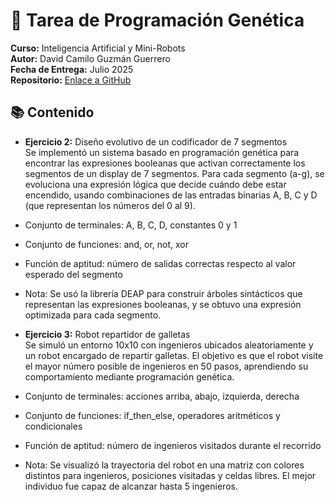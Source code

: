 # 🧬 Tarea de Programación Genética
**Curso:** Inteligencia Artificial y Mini-Robots  
**Autor:** David Camilo Guzmán Guerrero  
**Fecha de Entrega:** Julio 2025  
**Repositorio:** [Enlace a GitHub](https://github.com/lmao813/Tarea_ProgramacionGenetica) 

## 📚 Contenido

- **Ejercicio 2:** Diseño evolutivo de un codificador de 7 segmentos  
Se implementó un sistema basado en programación genética para encontrar las expresiones booleanas que activan correctamente los segmentos de un display de 7 segmentos.
Para cada segmento (a-g), se evoluciona una expresión lógica que decide cuándo debe estar encendido, usando combinaciones de las entradas binarias A, B, C y D (que representan los números del 0 al 9).

- Conjunto de terminales: A, B, C, D, constantes 0 y 1
- Conjunto de funciones: and, or, not, xor
- Función de aptitud: número de salidas correctas respecto al valor esperado del segmento

* Nota: Se usó la librería DEAP para construir árboles sintácticos que representan las expresiones booleanas, y se obtuvo una expresión optimizada para cada segmento.

- **Ejercicio 3:** Robot repartidor de galletas  
Se simuló un entorno 10x10 con ingenieros ubicados aleatoriamente y un robot encargado de repartir galletas. El objetivo es que el robot visite el mayor número posible de ingenieros en 50 pasos, aprendiendo su comportamiento mediante programación genética.

- Conjunto de terminales: acciones arriba, abajo, izquierda, derecha
- Conjunto de funciones: if_then_else, operadores aritméticos y condicionales
- Función de aptitud: número de ingenieros visitados durante el recorrido

* Nota: Se visualizó la trayectoria del robot en una matriz con colores distintos para ingenieros, posiciones visitadas y celdas libres. El mejor individuo fue capaz de alcanzar hasta 5 ingenieros.

